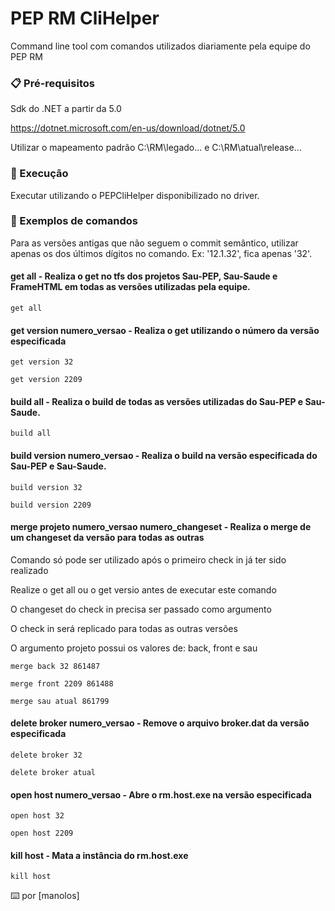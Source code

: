 # PEP RM CliHelper

Command line tool com comandos utilizados diariamente pela equipe do PEP RM

### 📋 Pré-requisitos

Sdk do .NET a partir da 5.0

https://dotnet.microsoft.com/en-us/download/dotnet/5.0

Utilizar o mapeamento padrão C:\RM\legado\... e C:\RM\atual\release\...

### 🔧 Execução

Executar utilizando o PEPCliHelper disponibilizado no driver.

### 🔩 Exemplos de comandos

Para as versões antigas que não seguem o commit semântico, utilizar apenas os dos últimos dígitos no comando. Ex: '12.1.32', fica apenas '32'.

#### get all - Realiza o get no tfs dos projetos Sau-PEP, Sau-Saude e FrameHTML em todas as versões utilizadas pela equipe.

```
get all
```

#### get version numero_versao - Realiza o get utilizando o número da versão especificada 

```
get version 32
```
```
get version 2209
```

#### build all - Realiza o build de todas as versões utilizadas do Sau-PEP e Sau-Saude.

```
build all
```

#### build version numero_versao - Realiza o build na versão especificada do Sau-PEP e Sau-Saude.

```
build version 32
```
```
build version 2209
```

#### merge projeto numero_versao numero_changeset - Realiza o merge de um changeset da versão para todas as outras

Comando só pode ser utilizado após o primeiro check in já ter sido realizado

Realize o get all ou o get versio antes de executar este comando

O changeset do check in precisa ser passado como argumento

O check in será replicado para todas as outras versões

O argumento projeto possui os valores de: back, front e sau

```
merge back 32 861487
```

```
merge front 2209 861488
```

```
merge sau atual 861799
```

#### delete broker numero_versao - Remove o arquivo broker.dat da versão especificada

```
delete broker 32
```

```
delete broker atual
```

#### open host numero_versao - Abre o rm.host.exe na versão especificada

```
open host 32
```

```
open host 2209
```

#### kill host - Mata a instância do rm.host.exe

```
kill host
```


⌨️ por [manolos]
